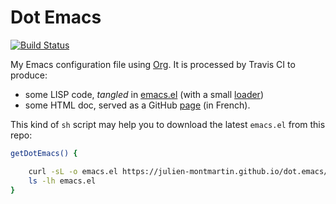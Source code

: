# Dot Emacs

[![Build Status](https://travis-ci.com/julien-montmartin/dot.emacs.svg?branch=master)](https://travis-ci.com/julien-montmartin/dot.emacs)

My Emacs configuration file using [Org](https://orgmode.org/). It is processed by Travis CI to produce:

- some LISP code, *tangled* in [emacs.el](https://julien-montmartin.github.io/dot.emacs/emacs.el) (with a small [loader](https://julien-montmartin.github.io/dot.emacs/loader.el))
- some HTML doc, served as a GitHub [page](https://julien-montmartin.github.io/dot.emacs/emacs.html) (in French).


This kind of `sh` script may help you to download the latest `emacs.el` from this repo:

```bash
getDotEmacs() {

	curl -sL -o emacs.el https://julien-montmartin.github.io/dot.emacs/emacs.el
	ls -lh emacs.el
}
```